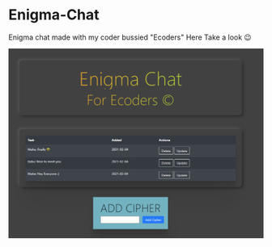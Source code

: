 # Enigma-Chat
Enigma chat made with my coder bussied "Ecoders" 
Here Take a look 😉

![alt text](https://github.com/mahadevananair1/Enigma-Chat/blob/main/enigma.PNG)
